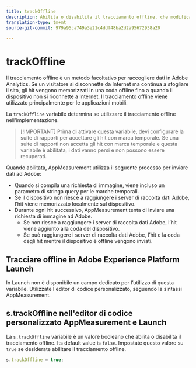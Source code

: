 ```yaml
---
title: trackOffline
description: Abilita o disabilita il tracciamento offline, che modifica il modo in cui AppMeasurement raccoglie i dati.
translation-type: tm+mt
source-git-commit: 979a95ca749a3e21c4ddf48ba2d2a95672938a20

---
```



# trackOffline

Il tracciamento offline è un metodo facoltativo per raccogliere dati in Adobe Analytics. Se un visitatore si disconnette da Internet ma continua a sfogliare il sito, gli hit vengono memorizzati in una coda offline fino a quando il dispositivo non si riconnette a Internet. Il tracciamento offline viene utilizzato principalmente per le applicazioni mobili.

La `trackOffline` variabile determina se utilizzare il tracciamento offline nell&#39;implementazione.

> [!IMPORTANT] Prima di attivare questa variabile, devi configurare la suite di rapporti per accettare gli hit con marca temporale. Se una suite di rapporti non accetta gli hit con marca temporale e questa variabile è abilitata, i dati vanno persi e non possono essere recuperati.

Quando abilitata, AppMeasurement utilizza il seguente processo per inviare dati ad Adobe:

* Quando si compila una richiesta di immagine, viene incluso un parametro di stringa query per le marche temporali.
* Se il dispositivo non riesce a raggiungere i server di raccolta dati Adobe, l’hit viene memorizzato localmente sul dispositivo.
* Durante ogni hit successivo, AppMeasurement tenta di inviare una richiesta di immagine ad Adobe.
   * Se non riesce a raggiungere i server di raccolta dati Adobe, l’hit viene aggiunto alla coda del dispositivo.
   * Se può raggiungere i server di raccolta dati Adobe, l’hit e la coda degli hit mentre il dispositivo è offline vengono inviati.

## Tracciare offline in Adobe Experience Platform Launch

In Launch non è disponibile un campo dedicato per l’utilizzo di questa variabile. Utilizzate l&#39;editor di codice personalizzato, seguendo la sintassi AppMeasurement.

## s.trackOffline nell&#39;editor di codice personalizzato AppMeasurement e Launch

La `s.trackOffline` variabile è un valore booleano che abilita o disabilita il tracciamento offline. Its default value is `false`. Impostate questo valore su `true` se desiderate abilitare il tracciamento offline.

```js
s.trackOffline = true;
```
